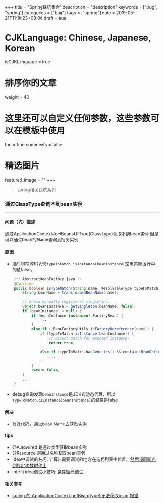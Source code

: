 +++
title = "Spring踩坑集合"
description = "description"
keywords = ["bug", "spring"]
categories = ["bug"]
tags = ["spring"]
date = 2019-05-21T11:10:23+08:00
draft = true
# CJKLanguage: Chinese, Japanese, Korean
isCJKLanguage = true
# 排序你的文章
weight = 40

# 这里还可以自定义任何参数，这些参数可以在模板中使用
toc = true
comments = false
# 精选图片
featured_image = ""
+++
    
> spring相关踩坑系列  
<!--more-->
### 通过ClassType查询不到bean实例
---

#### 问题（坑）描述
通过ApplicationContext#getBeansOfType(Class<T> type)获取不到bean实例
但是可以通过bean的Name查询到相关实例

#### 原因
- 通过跟踪源码发现`typeToMatch.isInstance(beanInstance)`这里实际运行中的值false。
``` java 
    /** AbstractBeanFactory.java */
	@Override
	public boolean isTypeMatch(String name, ResolvableType typeToMatch) throws NoSuchBeanDefinitionException {
		String beanName = transformedBeanName(name);

		// Check manually registered singletons.
		Object beanInstance = getSingleton(beanName, false);
		if (beanInstance != null) {
			if (beanInstance instanceof FactoryBean) {
			    ...
			}
			else if (!BeanFactoryUtils.isFactoryDereference(name)) {
				if (typeToMatch.isInstance(beanInstance)) {
					// Direct match for exposed instance?
					return true;
				}
				else if (typeToMatch.hasGenerics() && containsBeanDefinition(beanName)) {
				    ...
				}
			}
			return false;
		}
		...
	}
```
- debug查询发现`beanInstance`是JDK的动态代理，所以`typeToMatch.isInstance(beanInstance)`的结果是false

#### 解决
- 修改代码，通过bean Name去获取实例

#### tips
- @Autowired 是通过类型获取bean实例
- @Resource 是通过名称获取bean实例
- Idea中调试的技巧: 计算出需要调试的地方在迭代列表中位置，[然后设置断点到指定次数时停止](https://www.cnblogs.com/shengulong/p/9332360.html)
- intellij idea调试小技巧: [条件循环调试](https://my.oschina.net/u/3777473/blog/1621646)

#### 相关参考
- [spring 的 ApplicationContext.getBean(type) 无法获取bean,报错](http://www.cnblogs.com/zhangchenglzhao/p/9337594.html)

